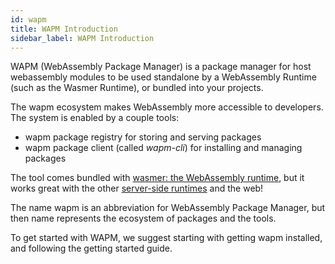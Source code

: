 ```yaml
---
id: wapm
title: WAPM Introduction
sidebar_label: WAPM Introduction
---
```


WAPM (WebAssembly Package Manager) is a package manager for host webassembly modules to be used standalone by a WebAssembly Runtime (such as the Wasmer Runtime), or bundled into your projects.

The wapm ecosystem makes WebAssembly more accessible to developers. The system is enabled by a couple tools:

- wapm package registry for storing and serving packages
- wapm package client (called *wapm-cli*) for installing and managing packages

The tool comes bundled with [wasmer: the WebAssembly runtime](https://wasmer.io/), but it works great with the other [server-side runtimes](https://github.com/mbasso/awesome-wasm#non-web-embeddings) and the web!

The name wapm is an abbreviation for WebAssembly Package Manager, but then name represents the ecosystem of packages and the tools.

To get started with WAPM, we suggest starting with getting wapm installed, and following the getting started guide.
